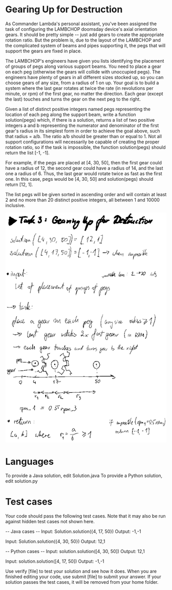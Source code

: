 Gearing Up for Destruction
==========================

As Commander Lambda's personal assistant, you've been assigned the task of configuring the LAMBCHOP doomsday device's
axial orientation gears.
It should be pretty simple -- just add gears to create the appropriate rotation ratio.
But the problem is, due to the layout of the LAMBCHOP and the complicated system of beams and pipes supporting it,
the pegs that will support the gears are fixed in place.

The LAMBCHOP's engineers have given you lists identifying the placement of groups of pegs along various support beams.
You need to place a gear on each peg (otherwise the gears will collide with unoccupied pegs).
The engineers have plenty of gears in all different sizes stocked up,
so you can choose gears of any size, from a radius of 1 on up.
Your goal is to build a system where the last gear rotates at twice the rate (in revolutions per minute, or rpm) of the
first gear, no matter the direction.
Each gear (except the last) touches and turns the gear on the next peg to the right.

Given a list of distinct positive integers named pegs representing the location of each peg along the support beam,
write a function solution(pegs) which, if there is a solution,
returns a list of two positive integers a and b representing the numerator and denominator of the first gear's radius
in its simplest form in order to achieve the goal above, such that radius = a/b.
The ratio a/b should be greater than or equal to 1.
Not all support configurations will necessarily be capable of creating the proper rotation ratio,
so if the task is impossible, the function solution(pegs) should return the list [-1, -1].

For example, if the pegs are placed at [4, 30, 50], then the first gear could have a radius of 12,
the second gear could have a radius of 14, and the last one a radius of 6.
Thus, the last gear would rotate twice as fast as the first one.
In this case, pegs would be [4, 30, 50] and solution(pegs) should return [12, 1].

The list pegs will be given sorted in ascending order and will contain at least 2 and no more than 20 distinct
positive integers, all between 1 and 10000 inclusive.

<img src="https://github.com/Larook/Coding_challenges/blob/master/task_3/intro.png">


Languages
=========

To provide a Java solution, edit Solution.java
To provide a Python solution, edit solution.py

Test cases
==========
Your code should pass the following test cases.
Note that it may also be run against hidden test cases not shown here.

-- Java cases --
Input:
Solution.solution({4, 17, 50})
Output:
    -1,-1

Input:
Solution.solution({4, 30, 50})
Output:
    12,1

-- Python cases --
Input:
solution.solution([4, 30, 50])
Output:
    12,1

Input:
solution.solution([4, 17, 50])
Output:
    -1,-1

Use verify [file] to test your solution and see how it does. When you are finished editing your code, use submit [file] to submit your answer. If your solution passes the test cases, it will be removed from your home folder.